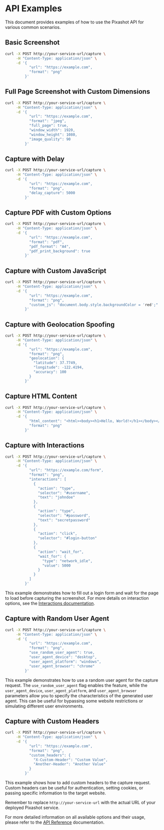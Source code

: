 # API Examples

This document provides examples of how to use the Pixashot API for various common scenarios.

## Basic Screenshot

```bash
curl -X POST http://your-service-url/capture \
     -H "Content-Type: application/json" \
     -d '{
           "url": "https://example.com",
           "format": "png"
         }'
```

## Full Page Screenshot with Custom Dimensions

```bash
curl -X POST http://your-service-url/capture \
     -H "Content-Type: application/json" \
     -d '{
           "url": "https://example.com",
           "format": "jpeg",
           "full_page": true,
           "window_width": 1920,
           "window_height": 1080,
           "image_quality": 90
         }'
```

## Capture with Delay

```bash
curl -X POST http://your-service-url/capture \
     -H "Content-Type: application/json" \
     -d '{
           "url": "https://example.com",
           "format": "png",
           "delay_capture": 5000
         }'
```

## Capture PDF with Custom Options

```bash
curl -X POST http://your-service-url/capture \
     -H "Content-Type: application/json" \
     -d '{
           "url": "https://example.com",
           "format": "pdf",
           "pdf_format": "A4",
           "pdf_print_background": true
         }'
```

## Capture with Custom JavaScript

```bash
curl -X POST http://your-service-url/capture \
     -H "Content-Type: application/json" \
     -d '{
           "url": "https://example.com",
           "format": "png",
           "custom_js": "document.body.style.backgroundColor = 'red';"
         }'
```

## Capture with Geolocation Spoofing

```bash
curl -X POST http://your-service-url/capture \
     -H "Content-Type: application/json" \
     -d '{
           "url": "https://example.com",
           "format": "png",
           "geolocation": {
             "latitude": 37.7749,
             "longitude": -122.4194,
             "accuracy": 100
           }
         }'
```

## Capture HTML Content

```bash
curl -X POST http://your-service-url/capture \
     -H "Content-Type: application/json" \
     -d '{
           "html_content": "<html><body><h1>Hello, World!</h1></body></html>",
           "format": "png"
         }'
```

## Capture with Interactions

```bash
curl -X POST http://your-service-url/capture \
     -H "Content-Type: application/json" \
     -d '{
           "url": "https://example.com/form",
           "format": "png",
           "interactions": [
             {
               "action": "type",
               "selector": "#username",
               "text": "johndoe"
             },
             {
               "action": "type",
               "selector": "#password",
               "text": "secretpassword"
             },
             {
               "action": "click",
               "selector": "#login-button"
             },
             {
               "action": "wait_for",
               "wait_for": {
                 "type": "network_idle",
                 "value": 5000
               }
             }
           ]
         }'
```

This example demonstrates how to fill out a login form and wait for the page to load before capturing the screenshot. For more details on interaction options, see the [Interactions documentation](interactions.md).

## Capture with Random User Agent

```bash
curl -X POST http://your-service-url/capture \
     -H "Content-Type: application/json" \
     -d '{
           "url": "https://example.com",
           "format": "png",
           "use_random_user_agent": true,
           "user_agent_device": "desktop",
           "user_agent_platform": "windows",
           "user_agent_browser": "chrome"
         }'
```

This example demonstrates how to use a random user agent for the capture request. The `use_random_user_agent` flag enables the feature, while the `user_agent_device`, `user_agent_platform`, and `user_agent_browser` parameters allow you to specify the characteristics of the generated user agent. This can be useful for bypassing some website restrictions or simulating different user environments.

## Capture with Custom Headers

```bash
curl -X POST http://your-service-url/capture \
     -H "Content-Type: application/json" \
     -d '{
           "url": "https://example.com",
           "format": "png",
           "custom_headers": {
             "X-Custom-Header": "Custom Value",
             "Another-Header": "Another Value"
           }
         }'
```

This example shows how to add custom headers to the capture request. Custom headers can be useful for authentication, setting cookies, or passing specific information to the target website.

Remember to replace `http://your-service-url` with the actual URL of your deployed Pixashot service.

For more detailed information on all available options and their usage, please refer to the [API Reference](api-reference.md) documentation.